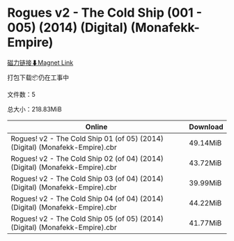 # Rogues v2 - The Cold Ship (001 - 005) (2014) (Digital) (Monafekk-Empire)

[磁力链接⬇Magnet Link](magnet:?xt=urn:btih:ec8127de18cb8b7932159d2b7cd3b53d5288fa21&dn=Rogues%20v2%20-%20The%20Cold%20Ship%20%28001%20-%20005%29%20%282014%29%20%28Digital%29%20%28Monafekk-Empire%29)

打包下载📦仍在工事中

文件数：5

总大小：218.83MiB

Online | Download
--- | ---
Rogues! v2 - The Cold Ship 01 (of 05) (2014) (Digital) (Monafekk-Empire).cbr | 49.14MiB
Rogues! v2 - The Cold Ship 02 (of 04) (2014) (Digital) (Monafekk-Empire).cbr | 43.72MiB
Rogues! v2 - The Cold Ship 03 (of 04) (2014) (Digital) (Monafekk-Empire).cbr | 39.99MiB
Rogues! v2 - The Cold Ship 04 (of 04) (2014) (Digital) (Monafekk-Empire).cbr | 44.22MiB
Rogues! v2 - The Cold Ship 05 (of 05) (2014) (Digital) (Monafekk-Empire).cbr | 41.77MiB